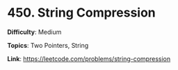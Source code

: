 # 450. String Compression

**Difficulty**: Medium

**Topics**: Two Pointers, String

**Link**: https://leetcode.com/problems/string-compression
